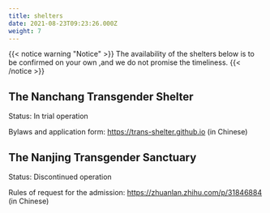 ```yaml
---
title: shelters
date: 2021-08-23T09:23:26.000Z
weight: 7
---
```


{{< notice warning "Notice" >}}
The availability of the shelters below is to be confirmed on your own ,and we do not promise the timeliness.
{{< /notice >}}

## The Nanchang Transgender Shelter

Status: In trial operation

Bylaws and application form: <https://trans-shelter.github.io> (in Chinese)

## The Nanjing Transgender Sanctuary

Status: Discontinued operation

Rules of request for the admission: <https://zhuanlan.zhihu.com/p/31846884> (in Chinese)
